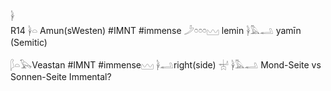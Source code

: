 𓋀  
R14 𓋀𓏏 Amun(sWesten) #IMNT #immense 𓌳𓏌𓏌𓏌𓈉 lemin  𓋀𓅓𓂢 yamīn (Semitic)  

𓆄𓏏𓅂Veastan #IMNT #immense𓈉 𓋀𓂢right(side) 𓐤 𓋀𓅓𓂢 Mond-Seite vs Sonnen-Seite Immental?  